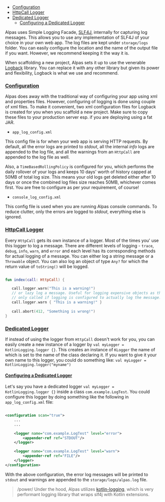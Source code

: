 - [Configuration](#configuration)
- [HttpCall Logger](#httpcall-logger)
- [Dedicated Logger](#dedicated-logger)
    - [Configuring a Dedicated Logger](#configuring-a-dedicated-logger)

Alpas uses Simple Logging Facade, [SLF4J](http://www.slf4j.org/), internally for capturing log messages. This allows 
you to use any implementation of SLF4J of your choice in your own web app. The log files are kept under `storage/logs` 
folder. You can easily configure the location and the name of the output file if you want. However, we recommend 
keeping it the way it is.

When scaffolding a new project, Alpas sets it up to use the venerable [Logback](http://logback.qos.ch/) library. 
You can replace it with any other library but given its power and flexibility, Logback is what we use and recommend. 

<a name="configuration"></a>
### [Configuration](#configuration)

Alpas does away with the traditional way of configuring your app using xml and properties files. However, configuring
of logging is done using couple of xml files. To make it convenient, two xml configuration files for Logback
is created for you when you scaffold a new project. Make sure to copy these files to your production server esp. if 
you are deploying using a fat JAR.

<div class="sublist">

- `app_log_config.xml`

This config file is for when your web app is serving HTTP requests. By default, all the error logs are printed 
to *stdout*, all the internal *info* logs are appended to the log file, and all the warnings from an `HttpCall` 
are appended to the log file as well.

Also, a `TimeBasedRollingPolicy` is configured for you, which performs the daily rollover of your logs and keeps 10
days' worth of history capped at 50MB of total log size. This means your old logs get deleted either after 10 days or
once the combined log files size reaches 50MB, whichever comes first. You are free to configure as per your
requirement, of course!

- `console_log_config.xml`

This config file is used when you are running Alpas console commands. To reduce clutter, only the errors are logged 
to *stdout*, everything else is ignored.

</div>

<a name="httpcall-logger"></a>
### [HttpCall Logger](#httpcall-logger)

Every `HttpCall` gets its own instance of a logger. Most of the times you' use this logger to log a message. There are
different levels of logging - `trace`, `debug`, `info`, `warn`, and `error` and each level has its corresponding
methods for actual logging of a message. You can either log a string message or a `Throwable` object. You can also
log an object of type `Any?` for which the return value of `toString()` will be logged.

<span class="line-numbers" data-start="5">

```kotlin

fun index(call: HttpCall) {

   call.logger.warn("This is a warning!")
   // or lazy log a message. Useful for logging expensive objects as they are 
   // only called if logging is configured to actually log the message.
   call.logger.warn { "This is a warning!" }
    
   call.abort(412, "Something is wrong!")
}

```

</span>

<a name="dedicated-logger"></a>
### [Dedicated Logger](#dedicated-logger)

If instead of using the logger from `HttpCall` doesn't work for you, you can easily create a new instance of a logger
by `val myLogger = KotlinLogging.logger {}`. This creates an instance of `KLogger` the name of which is set to the name
of the class declaring it. If you want to give it your own name to this logger, you could do something like:
`val myLogger = KotlinLogging.logger("myname")`

<a name="configuring-a-dedicated-logger"></a>
#### [Configuring a Dedicated Logger](#configuring-a-dedicated-logger)

Let's say you have a dedicated logger `val myLogger = KotlinLogging.logger {}` inside a class `com.example.LogTest`. 
You could configure this logger by doing something like the following in `app_log_config.xml` file:

```xml

<configuration scan="true">
    ...
    ...

    <logger name="com.example.LogTest" level="error">
        <appender-ref ref="STDOUT"/>
    </logger>

    <logger name="com.example.LogTest" level="warn">
        <appender-ref ref="FILE"/>
    </logger>
</configuration>

```

With the above configuration, the error log messages will be printed to `stdout` and warnings are appended to the
`storage/logs/alpas.log` file.

> /power/ <span>Under the hood, Alpas utilizes [kotlin-logging](https://github.com/MicroUtils/kotlin-logging), which
> is very performant logging library that wraps slf4j with Kotlin extensions. 

